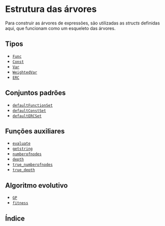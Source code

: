 # Estrutura das árvores

Para construir as árvores de expressões, são utilizadas as _structs_ definidas
aqui, que funcionam como um esqueleto das árvores.

## Tipos

* [`Func`](@ref)
* [`Const`](@ref)
* [`Var`](@ref)
* [`WeightedVar`](@ref)
* [`ERC`](@ref)      
  
## Conjuntos padrões

* [`defaultFunctionSet`](@ref)
* [`defaultConstSet`](@ref)
* [`defaultERCSet`](@ref)     

## Funções auxiliares

* [`evaluate`](@ref)
* [`getstring`](@ref)
* [`numberofnodes`](@ref)
* [`depth`](@ref)
* [`true_numberofnodes`](@ref)
* [`true_depth`](@ref)        

## Algoritmo evolutivo

* [`GP`](@ref)
* [`fitness`](@ref)
                                    
## Índice

```@index
```